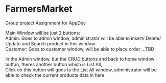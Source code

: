 # FarmersMarket
Group project Assignment for AppDev

Main Window will be just 2 buttons:<br />
Admin: Goes to admin window, administrator will be able to insert/ Delete/ Update and Search product in this window.<br />
Customer: Goes to customer window, will be able to place order ...TBD

In the Admin window, but the CRUD buttons and back to home window button, theres another button which is List All,<br />
Click on this button will goes to the List All window, administrator will be able to check the current products data in here.

